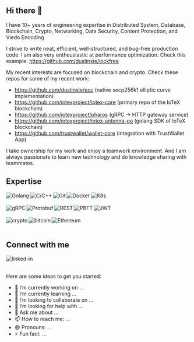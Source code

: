 ## Hi there 👋

I have 10+ years of engineering expertise in Distributed System, Database,
Blockchain, Crypto, Networking, Data Security, Content Protection, and Viedo
Encoding

I strive to write neat, efficient, well-structured, and bug-free production
code. I am also very entheusiastic at performance optimization. Check this 
example: https://github.com/dustinxie/lockfree

My recent interests are focused on blockchain and crypto. Check these repos
for some of my recent work:
- https://github.com/dustinxie/ecc (native secp256k1 elliptic curve implementation)
- https://github.com/iotexproject/iotex-core (primary repo of the IoTeX blockchain)
- https://github.com/iotexproject/pharos (gRPC → HTTP gateway service)
- https://github.com/iotexproject/iotex-antenna-go (golang SDK of IoTeX blockchain)
- https://github.com/trustwallet/wallet-core (integration with TrustWallet App)

I take ownership for my work and enjoy a teamwork environment. And I am always
passionate to learn new technology and do knowledge sharing with teammates.

## Expertise
<img align="left" alt="Golang" src="https://img.shields.io/badge/Golang-green?&style=for-the-badge" />
<img align="left" alt="C/C++" src="https://img.shields.io/badge/C/C++-green?&style=for-the-badge "/>
<img align="left" alt="Git" src="https://img.shields.io/badge/Git-green?&style=for-the-badge "/>
<img align="left" alt="Docker" src="https://img.shields.io/badge/Docker-green?&style=for-the-badge "/>
<img align="left" alt="K8s" src="https://img.shields.io/badge/Kubernetes-green?&style=for-the-badge "/>
<br>
<br>
<img align="left" alt="gRPC" src="https://img.shields.io/badge/gRPC-lightblue?&style=for-the-badge "/>
<img align="left" alt="Protobuf" src="https://img.shields.io/badge/Protobuf-lightblue?&style=for-the-badge "/>
<img align="left" alt="REST" src="https://img.shields.io/badge/REST-lightblue?&style=for-the-badge "/>
<img align="left" alt="PBFT" src="https://img.shields.io/badge/PBFT-lightblue?&style=for-the-badge "/>
<img align="left" alt="JWT" src="https://img.shields.io/badge/JWT-lightblue?&style=for-the-badge "/>
<br>
<br>
<img align="left" alt="crypto" src="https://img.shields.io/badge/crypto-yellow?&style=for-the-badge"/>
<img align="left" alt="bitcoin" src="https://img.shields.io/badge/bitcoin-yellow?&style=for-the-badge"/>
<img align="left" alt="Ethereum" src="https://img.shields.io/badge/Ethereum-yellow?&style=for-the-badge"/>
<br>
<br>

## Connect with me
[<img align="left" alt="linked-in" src="https://img.shields.io/badge/linkedin-%230077B5.svg?&style=for-the-badge&logo=linkedin&logoColor=white"/>](https://www.linkedin.com/in/dustinxie)
<br>
<br>

Here are some ideas to get you started:

- 🔭 I’m currently working on ...
- 🌱 I’m currently learning ...
- 👯 I’m looking to collaborate on ...
- 🤔 I’m looking for help with ...
- 💬 Ask me about ...
- 📫 How to reach me: ...
- 😄 Pronouns: ...
- ⚡ Fun fact: ...

